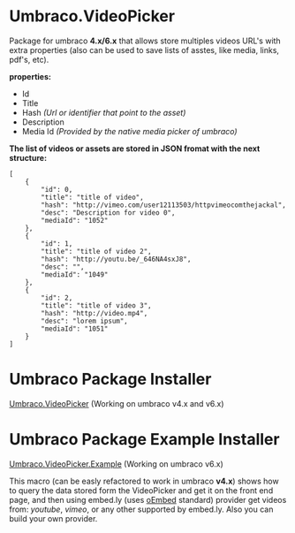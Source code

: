 Umbraco.VideoPicker
=======
Package for umbraco **4.x/6.x** that allows store multiples videos URL's with extra properties (also can be used to save lists of asstes, like media, links, pdf's, etc).

**properties:**

*   Id 
*   Title
*   Hash    *(Url or identifier that point to the asset)*
*   Description
*   Media Id *(Provided by the native media picker of umbraco)*

**The list of videos or assets are stored in JSON fromat with the next structure:**

```
[
    {
        "id": 0,
        "title": "title of video",
        "hash": "http://vimeo.com/user12113503/httpvimeocomthejackal",
        "desc": "Description for video 0",
        "mediaId": "1052"
    },
    {
        "id": 1,
        "title": "title of video 2",
        "hash": "http://youtu.be/_646NA4sxJ8",
        "desc": "",
        "mediaId": "1049"
    },
    {
        "id": 2,
        "title": "title of video 3",
        "hash": "http://video.mp4",
        "desc": "lorem ipsum",
        "mediaId": "1051"
    }
]
```
Umbraco Package Installer
=======

[Umbraco.VideoPicker]() (Working on umbraco v4.x and v6.x)

Umbraco Package Example Installer
=======

[Umbraco.VideoPicker.Example]() (Working on umbraco v6.x)

This macro (can be easly refactored to work in umbraco **v4.x**) shows how to query the data stored form the VideoPicker and get it on the front end page, and then using embed.ly (uses [oEmbed](http://oembed.com/) standard) provider get videos from: *youtube*, *vimeo*, or any other supported by embed.ly.
Also you can build your own provider.
